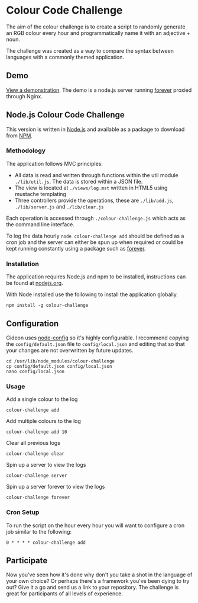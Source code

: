 # Colour Code Challenge

The aim of the colour challenge is to create a script to randomly generate an RGB colour every hour and programmatically name it with an adjective + noun.

The challenge was created as a way to compare the syntax between languages with a commonly themed application.

## Demo

[View a demonstration](https://colourchallenge.studiole.uk). The demo is a node.js server running [forever](https://github.com/foreverjs/forever) proxied through Nginx.

## Node.js Colour Code Challenge

This version is written in [Node.js](http://nodejs.org/) and available as a package to download from [NPM](https://www.npmjs.com/).

### Methodology

The application follows MVC principles:

- All data is read and written through functions within the util module `./lib/util.js`. The data is stored within a JSON file.
- The view is located at `./views/log.mst` written in HTML5 using mustache templating
- Three controllers provide the operations, these are `./lib/add.js`, `./lib/server.js` and `./lib/clear.js`

Each operation is accessed through `./colour-challenge.js` which acts as the command line interface.

To log the data hourly `node colour-challenge add` should be defined as a cron job and the server can either be spun up when required or could be kept running constantly using a package such as [forever](https://github.com/foreverjs/forever).

### Installation

The application requires Node.js and npm to be installed, instructions can be found at [nodejs.org](http://nodejs.org/). 

With Node installed use the following to install the application globally.

```
npm install -g colour-challenge
```

## Configuration

Gideon uses [node-config](https://github.com/lorenwest/node-config) so it's highly configurable. I recommend copying the `config/default.json` file to `config/local.json` and editing that so that your changes are not overwritten by future updates.

```
cd /usr/lib/node_modules/colour-challenge
cp config/default.json config/local.json
nano config/local.json
```

### Usage

Add a single colour to the log
```
colour-challenge add
```

Add multiple colours to the log
```
colour-challenge add 10
```

Clear all previous logs
```
colour-challenge clear
```

Spin up a server to view the logs
```
colour-challenge server
```

Spin up a server forever to view the logs
```
colour-challenge forever
```

### Cron Setup

To run the script on the hour every hour you will want to configure a cron job similar to the following:

```
0 * * * * colour-challenge add
```

## Participate

Now you've seen how it's done why don't you take a shot in the language of your own choice? Or perhaps there's a framework you've been dying to try out? Give it a go and send us a link to your repository. The challenge is great for participants of all levels of experience.
